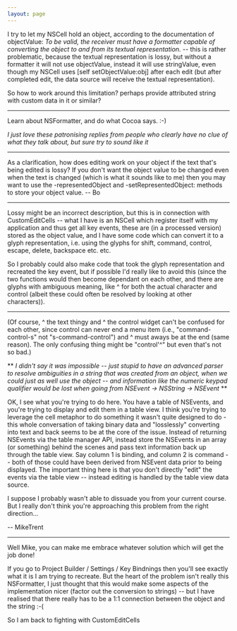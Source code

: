 ```yaml
---
layout: page
---
```


I try to let my NSCell hold an object, according to the documentation of objectValue: *To be valid, the receiver must have a formatter capable of converting the object to and from its textual representation.* -- this is rather problematic, because the textual representation is lossy, but without a formatter it will not use objectValue, instead it will use stringValue, even though my NSCell uses [self setObjectValue:obj] after each edit (but after completed edit, the data source will receive the textual representation).

So how to work around this limitation? perhaps provide attributed string with custom data in it or similar?

----

Learn about NSFormatter, and do what Cocoa says. :-)

*I just love these patronising replies from people who clearly have no clue of what they talk about, but sure try to sound like it*

----

As a clarification, how does editing work on your object if the text that's being edited is lossy?  If you don't want the object value to be changed even when the text is changed (which is what it sounds like to me) then you may want to use the -representedObject and  -setRepresentedObject: methods to store your object value.  -- Bo

----

Lossy might be an incorrect description, but this is in connection with CustomEditCells -- what I have is an NSCell which register itself with my application and thus get all key events, these are (in a processed version) stored as the object value, and I have some code which can convert it to a glyph representation, i.e. using the glyphs for shift, command, control, escape, delete, backspace etc. etc.

So I probably could also make code that took the glyph representation and recreated the key event, but if possible I'd really like to avoid this (since the two functions would then become dependant on each other, and there are glyphs with ambiguous meaning, like ^ for both the actual character and control (albeit these could often be resolved by looking at other characters)).

----

(Of course, ^ the text thingy and ^ the control widget can't be confused for each other, since control can never end a menu item (i.e., "command-control-s" not "s-command-control") and ^ must aways be at the end (same reason). The only confusing thing might be "control'^" but even that's not so bad.)

**
*I didn't say it was impossible -- just stupid to have an advanced parser to resolve ambiguities in a string that was created from an object, when we could just as well use the object -- and information like the numeric keypad qualifier would be lost when going from NSEvent -> NSString -> NSEvent*
**

OK, I see what you're trying to do here. You have a table of NSEvent<nowiki/>s, and you're trying to display and edit them in a table view. I think you're trying to leverage the cell metaphor to do something it wasn't quite designed to do - this whole conversation of taking binary data and "losslessly" converting into text and back seems to be at the core of the issue. Instead of returning NSEvent<nowiki/>s via the table manager API, instead store the NSEvent<nowiki/>s in an array (or something) behind the scenes and pass text information back up through the table view. Say column 1 is binding, and column 2 is command -- both of those could have been derived from NSEvent data prior to being displayed. The important thing here is that you don't directly "edit" the events via the table view -- instead editing is handled by the table view data source. 

I suppose I probably wasn't able to dissuade you from your current course. But I really don't think you're approaching this problem from the right direction...

-- MikeTrent

----

Well Mike, you can make me embrace whatever solution which will get the job done!

If you go to Project Builder / Settings / Key Bindnings then you'll see exactly what it is I am trying to recreate. But the heart of the problem isn't really this NSFormatter, I just thought that this would make some aspects of the implementation nicer (factor out the conversion to strings) -- but I have realised that there really has to be a 1:1 connection between the object and the string :-(

So I am back to fighting with CustomEditCells
